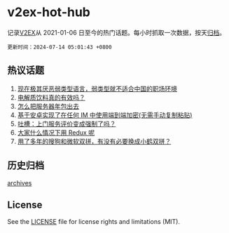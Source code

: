# v2ex-hot-hub

 记录[V2EX](https://www.v2ex.com/)从 2021-01-06 日至今的热门话题。每小时抓取一次数据，按天[归档](archives)。

`更新时间：2024-07-14 05:01:43 +0800`

## 热议话题

1. [现在极其厌恶弱类型语言，弱类型就不适合中国的职场环境](https://www.v2ex.com/t/1056990)
1. [电解质饮料真的有效吗？](https://www.v2ex.com/t/1056974)
1. [怎么把服务器年包出去](https://www.v2ex.com/t/1056984)
1. [基于安卓实现了在任何 IM 中使用端到端加密(无需手动复制粘贴)](https://www.v2ex.com/t/1057036)
1. [吐槽：上门服务评价变成强制了吗？](https://www.v2ex.com/t/1056992)
1. [大家什么情况下用 Redux 呢](https://www.v2ex.com/t/1057001)
1. [用了多年的搜狗和微软双拼，有没有必要换成小鹤双拼？](https://www.v2ex.com/t/1056997)

## 历史归档

[archives](archives)

## License

See the [LICENSE](LICENSE) file for license rights and limitations (MIT).
